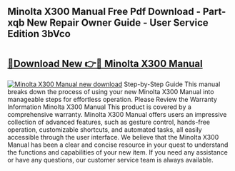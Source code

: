 ## Minolta X300 Manual Free Pdf Download - Part-xqb New Repair Owner Guide - User Service Edition 3bVco

# <h2><a href="http://cf12649.oget.top/?id=Minolta+X300+Manual">🔗Download New 👉🔴 Minolta X300 Manual</a></h2>

[![Minolta X300 Manual new download](https://i.imgur.com/5g1atiW.png)](http://cf12649.oget.top/?id=Minolta+X300+Manual)
Step-by-Step Guide This manual breaks down the process of using your new Minolta X300 Manual into manageable steps for effortless operation. Please Review the Warranty Information Minolta X300 Manual This product is covered by a comprehensive warranty. Minolta X300 Manual offers users an impressive collection of advanced features, such as gesture control, hands-free operation, customizable shortcuts, and automated tasks, all easily accessible through the user interface. We believe that the Minolta X300 Manual has been a clear and concise resource in your quest to understand the functions and capabilities of your new item. If you need any assistance or have any questions, our customer service team is always available.
